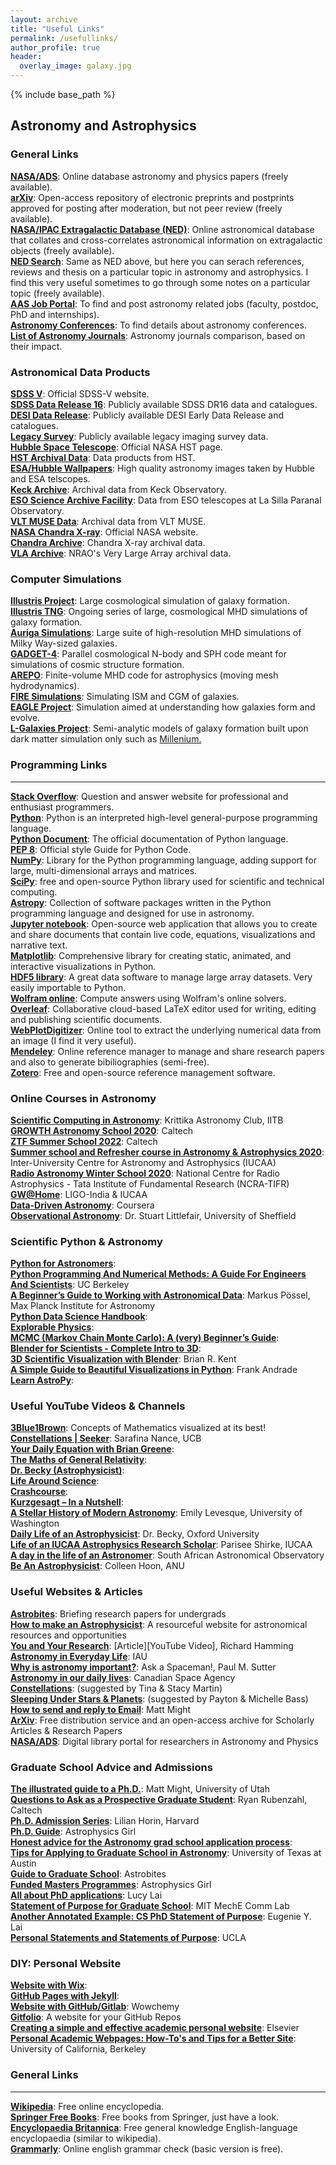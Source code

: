 ```yaml
---
layout: archive
title: "Useful Links"
permalink: /usefullinks/
author_profile: true
header:
  overlay_image: galaxy.jpg
---
```


{% include base_path %}


Astronomy and Astrophysics
--------------------------

### General Links

[**NASA/ADS**](https://ui.adsabs.harvard.edu): Online database astronomy and physics papers (freely available).  
[**arXiv**](https://arxiv.org): Open-access repository of electronic preprints and postprints approved for posting after moderation, but not peer review (freely available).  
[**NASA/IPAC Extragalactic Database (NED)**](http://ned.ipac.caltech.edu): Online astronomical database that collates and cross-correlates astronomical information on extragalactic objects (freely available).  
[**NED Search**](http://ned.ipac.caltech.edu/forms/TextSearch.html): Same as NED above, but here you can serach references, reviews and thesis on a particular topic in astronomy and astrophysics. I find this very useful sometimes to go through some notes on a particular topic (freely available).  
[**AAS Job Portal**](https://jobregister.aas.org): To find and post astronomy related jobs (faculty, postdoc, PhD and internships).  
[**Astronomy Conferences**](https://www.cadc-ccda.hia-iha.nrc-cnrc.gc.ca/en/meetings/): To find details about astronomy conferences.  
[**List of Astronomy Journals**](https://www.scimagojr.com/journalrank.php?category=3103): Astronomy journals comparison, based on their impact.

### Astronomical Data Products

[**SDSS V**](https://www.sdss.org/future/): Official SDSS-V website.  
[**SDSS Data Release 16**](https://www.sdss.org/dr16/): Publicly available SDSS DR16 data and catalogues.          
[**DESI Data Release**](https://data.desi.lbl.gov/doc/): Publicly available DESI Early Data Release and catalogues.               
[**Legacy Survey**](https://www.legacysurvey.org/dr10/description/): Publicly available legacy imaging survey data.  
[**Hubble Space Telescope**](https://www.nasa.gov/mission_pages/hubble/main/index.html): Official NASA HST page.  
[**HST Archival Data**](https://archive.stsci.edu/missions-and-data/hst): Data products from HST.  
[**ESA/Hubble Wallpapers**](https://esahubble.org/images/archive/wallpapers/ ): High quality astronomy images taken by Hubble and ESA telscopes.  
[**Keck Archive**](https://www2.keck.hawaii.edu/koa/public/koa.php): Archival data from Keck Observatory.  
[**ESO Science Archive Facility**](http://muse-vlt.eu/science/data-releases/): Data from ESO telescopes at La Silla Paranal Observatory.  
[**VLT MUSE Data**](http://archive.eso.org/cms.html): Archival data from VLT MUSE.  
[**NASA Chandra X-ray**](https://chandra.harvard.edu): Official NASA website.  
[**Chandra Archive**](https://cxc.harvard.edu/cda/): Chandra X-ray archival data.  
[**VLA Archive**](https://science.nrao.edu/facilities/vla/archive/index): NRAO's Very Large Array archival data.  

### Computer Simulations

[**Illustris Project**](https://www.illustris-project.org): Large cosmological simulation of galaxy formation.  
[**Illustris TNG**](https://www.tng-project.org): Ongoing series of large, cosmological MHD simulations of galaxy formation.  
[**Auriga Simulations**](https://wwwmpa.mpa-garching.mpg.de/auriga/): Large suite of high-resolution MHD simulations of Milky Way-sized galaxies.  
[**GADGET-4**](https://wwwmpa.mpa-garching.mpg.de/gadget4/): Parallel cosmological N-body and SPH code meant for simulations of cosmic structure formation.  
[**AREPO**](https://arepo-code.org/about-arepo): Finite-volume MHD code for astrophysics (moving mesh hydrodynamics).  
[**FIRE Simulations**](https://fire.northwestern.edu/about-fire/): Simulating ISM and CGM of galaxies.  
[**EAGLE Project**](http://icc.dur.ac.uk/Eagle/): Simulation aimed at understanding how galaxies form and evolve.  
[**L-Galaxies Project**](https://lgalaxiespublicrelease.github.io/): Semi-analytic models of galaxy formation built upon dark matter simulation only such as [Millenium.](https://wwwmpa.mpa-garching.mpg.de/galform/virgo/millennium/)  

### Programming Links
-----------------

[**Stack Overflow**](https://stackoverflow.com): Question and answer website for professional and enthusiast programmers.  
[**Python**](https://www.python.org): Python is an interpreted high-level general-purpose programming language.  
[**Python Document**](https://www.python.org/doc/): The official documentation of Python language.  
[**PEP 8**](https://www.python.org/dev/peps/pep-0008/): Official style Guide for Python Code.  
[**NumPy**](https://numpy.org): Library for the Python programming language, adding support for large, multi-dimensional arrays and matrices.  
[**SciPy**](https://www.scipy.org): free and open-source Python library used for scientific and technical computing.  
[**Astropy**](https://www.astropy.org): Collection of software packages written in the Python programming language and designed for use in astronomy.  
[**Jupyter notebook**](https://jupyter.org): Open-source web application that allows you to create and share documents that contain live code, equations, visualizations and narrative text.  
[**Matplotlib**](https://matplotlib.org): Comprehensive library for creating static, animated, and interactive visualizations in Python.  
[**HDF5 library**](https://www.hdfgroup.org/solutions/hdf5/): A great data software to manage large array datasets. Very easily importable to Python.  
[**Wolfram online**](https://www.wolframalpha.com/): Compute answers using Wolfram's online solvers.  
[**Overleaf**](https://www.overleaf.com/): Collaborative cloud-based LaTeX editor used for writing, editing and publishing scientific documents.  
[**WebPlotDigitizer**](https://automeris.io/WebPlotDigitizer/): Online tool to extract the underlying numerical data from an image (I find it very useful).  
[**Mendeley**](https://www.mendeley.com/download-reference-manager): Online reference manager to manage and share research papers and also to generate bibiliographies (semi-free).  
[**Zotero**](https://www.zotero.org/): Free and open-source reference management software.  

### Online Courses in Astronomy

[**Scientific Computing in Astronomy**](https://www.krittika.org): Krittika Astronomy Club, IITB  
[**GROWTH Astronomy School 2020**](https://www.astro.caltech.edu): Caltech  
[**ZTF Summer School 2022**](https://www.astro.caltech.edu): Caltech  
[**Summer school and Refresher course in Astronomy & Astrophysics 2020**](https://www.iucaa.in): Inter-University Centre for Astronomy and Astrophysics (IUCAA)  
[**Radio Astronomy Winter School 2020**](https://www.ncra.tifr.res.in): National Centre for Radio Astrophysics - Tata Institute of Fundamental Research (NCRA-TIFR)  
[**GW@Home**](https://www.ligo.in): LIGO-India & IUCAA  
[**Data-Driven Astronomy**](https://www.coursera.org): Coursera  
[**Observational Astronomy**](https://www.sheffield.ac.uk): Dr. Stuart Littlefair, University of Sheffield

### Scientific Python & Astronomy

[**Python for Astronomers**](https://python4astronomers.github.io):  
[**Python Programming And Numerical Methods: A Guide For Engineers And Scientists**](https://pythonnumericalmethods.berkeley.edu): UC Berkeley  
[**A Beginner’s Guide to Working with Astronomical Data**](https://www.mpi-hd.mpg.de): Markus Pössel, Max Planck Institute for Astronomy  
[**Python Data Science Handbook**](https://jakevdp.github.io/PythonDataScienceHandbook):  
[**Explorable Physics**](https://explorableexplanations.com):  
[**MCMC (Markov Chain Monte Carlo): A (very) Beginner’s Guide**](https://twiecki.io/blog/2015/11/10/mcmc-sampling):  
[**Blender for Scientists - Complete Intro to 3D**](https://blender.scientific-coding.org):  
[**3D Scientific Visualization with Blender**](https://www.springer.com): Brian R. Kent  
[**A Simple Guide to Beautiful Visualizations in Python**](https://towardsdatascience.com): Frank Andrade  
[**Learn AstroPy**](https://www.astropy.org):  

### Useful YouTube Videos & Channels

[**3Blue1Brown**](https://www.youtube.com/channel/UCYO_jab_esuFRV4b17AJtAw): Concepts of Mathematics visualized at its best!  
[**Constellations | Seeker**](https://www.youtube.com/playlist?list=PLdEL4G3AsvXWjpXjC3JDFK0mUq3TduHRW): Sarafina Nance, UCB  
[**Your Daily Equation with Brian Greene**](https://www.youtube.com/playlist?list=PL9-7H-T7CCNIjW9IPjaE3MkVQ0Mn2g2FP):  
[**The Maths of General Relativity**](https://www.youtube.com/playlist?list=PL4v3LOMJfJYjO0gxBqn5iA8rtNObBv_G5):  
[**Dr. Becky (Astrophysicist)**](https://www.youtube.com/channel/UCYNbYGl89UUowy8oXkipC-Q):  
[**Life Around Science**](https://www.youtube.com/playlist?list=PL-0PCdPzk6t80PyxDXQ4m1fJFL0Vo1Kwn):  
[**Crashcourse**](https://www.youtube.com/user/crashcourse):  
[**Kurzgesagt – In a Nutshell**](https://www.youtube.com/user/Kurzgesagt):  
[**A Stellar History of Modern Astronomy**](https://www.youtube.com/playlist?list=PL7DoTbSe9kGnqufgb0GpFkakg8cLf2PFO): Emily Levesque, University of Washington  
[**Daily Life of an Astrophysicist**](https://www.youtube.com/playlist?list=PLzkhgibjP8h_1rXNjUK-olKo1--QWwSbj): Dr. Becky, Oxford University  
[**Life of an IUCAA Astrophysics Research Scholar**](https://www.youtube.com/playlist?list=PLdEL4G3AsvXWE-g-3-3Gpg7LC8yBmyKhN): Parisee Shirke, IUCAA  
[**A day in the life of an Astronomer**](https://www.youtube.com/playlist?list=PLzkhgibjP8h-RsJpJ2A5gA3hvTMxdheqA): South African Astronomical Observatory  
[**Be An Astrophysicist**](https://www.youtube.com/playlist?list=PLdEL4G3AsvXWIQSRfA1NU6q-ZIb9dW06F): Colleen Hoon, ANU  

### Useful Websites & Articles

[**Astrobites**](https://astrobites.org): Briefing research papers for undergrads  
[**How to make an Astrophysicist**](https://www.howtobecomeanastronomer.com): A resourceful website for astronomical resources and opportunities  
[**You and Your Research**](https://www.youtube.com/watch?v=a1zDuOPkMSw): [Article][YouTube Video], Richard Hamming  
[**Astronomy in Everyday Life**](https://www.iau.org/public/themes/astronomy_in_everyday_life/): IAU  
[**Why is astronomy important?**](https://www.space.com/11558-why-astronomy-important.html): Ask a Spaceman!, Paul M. Sutter  
[**Astronomy in our daily lives**](https://www.asc-csa.gc.ca/eng/sciences/astronomy-in-everyday-life.asp): Canadian Space Agency  
[**Constellations**](https://www.constellation-guide.com): (suggested by Tina & Stacy Martin)  
[**Sleeping Under Stars & Planets**](https://www.sleepingunderstars.com): (suggested by Payton & Michelle Bass)  
[**How to send and reply to Email**](https://matt.might.net/articles/how-to-email/): Matt Might  
[**ArXiv**](https://arxiv.org): Free distribution service and an open-access archive for Scholarly Articles & Research Papers  
[**NASA/ADS**](https://ui.adsabs.harvard.edu): Digital library portal for researchers in Astronomy and Physics  

### Graduate School Advice and Admissions

[**The illustrated guide to a Ph.D.**](http://matt.might.net/articles/phd-school-in-pictures/): Matt Might, University of Utah  
[**Questions to Ask as a Prospective Graduate Student**](https://www.caltech.edu/about/news/questions-ask-prospective-graduate-student-45306): Ryan Rubenzahl, Caltech  
[**Ph.D. Admission Series**](https://www.lilianhorin.com/): Lilian Horin, Harvard  
[**Ph.D. Guide**](https://astrophysicsgirl.com): Astrophysics Girl  
[**Honest advice for the Astronomy grad school application process**](https://www.utcaas.com/honest-advice-for-the-astronomy-grad-school-application-process/):  
[**Tips for Applying to Graduate School in Astronomy**](https://www.as.utexas.edu): University of Texas at Austin  
[**Guide to Graduate School**](https://astrobites.org): Astrobites  
[**Funded Masters Programmes**](https://astrophysicsgirl.com): Astrophysics Girl  
[**All about PhD applications**](https://lucylai.com): Lucy Lai  
[**Statement of Purpose for Graduate School**](https://meche.mit.edu): MIT MechE Comm Lab  
[**Another Annotated Example: CS PhD Statement of Purpose**](https://eugenielai.com): Eugenie Y. Lai  
[**Personal Statements and Statements of Purpose**](https://www.grad.ucla.edu): UCLA  

### DIY: Personal Website

[**Website with Wix**](https://www.wix.com):  
[**GitHub Pages with Jekyll**](https://jekyllrb.com):  
[**Website with GitHub/Gitlab**](https://wowchemy.com): Wowchemy  
[**Gitfolio**](https://github.com/imfunniee/gitfolio): A website for your GitHub Repos  
[**Creating a simple and effective academic personal website**](https://www.elsevier.com): Elsevier  
[**Personal Academic Webpages: How-To's and Tips for a Better Site**](https://career.berkeley.edu): University of California, Berkeley  

### General Links
-------------

[**Wikipedia**](https://www.wikipedia.org/): Free online encyclopedia.  
[**Springer Free Books**](https://www.springer.com/gp/open-access/books): Free books from Springer, just have a look.  
[**Encyclopaedia Britannica**](https://www.britannica.com/): Free general knowledge English-language encyclopaedia (similar to wikipedia).  
[**Grammarly**](https://www.grammarly.com): Online english grammar check (basic version is free).